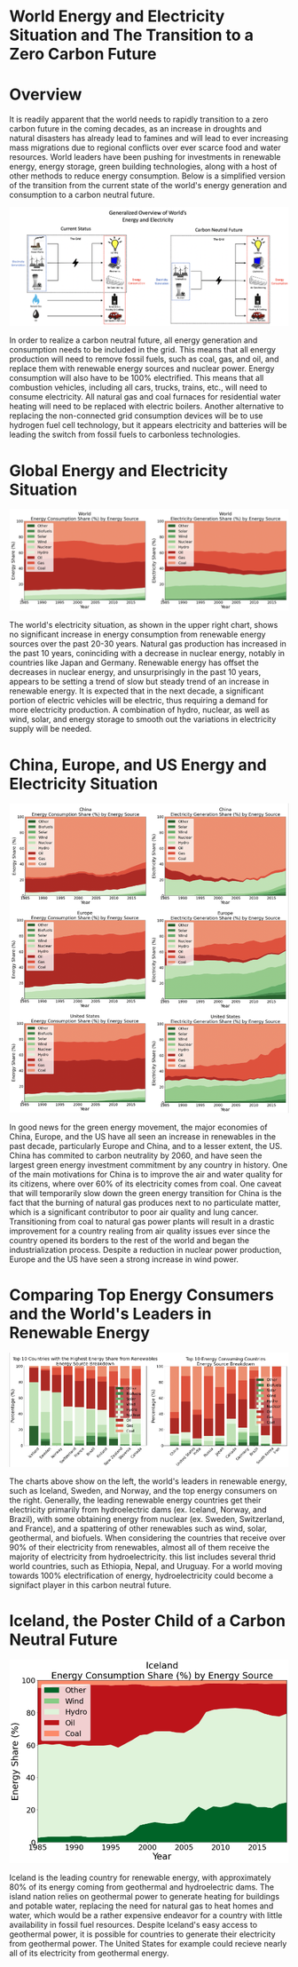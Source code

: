 # World Energy and Electricity Situation and The Transition to a Zero Carbon Future

# Overview

It is readily apparent that the world needs to rapidly transition to a zero carbon future in the coming decades, as an increase in droughts and natural disasters has already lead to famines and will lead to ever increasing mass migrations due to regional conflicts over ever scarce food and water resources.  World leaders have been pushing for investments in renewable energy, energy storage, green building technologies, along with a host of other methods to reduce energy consumption. Below is a simplified version of the transition from the current state of the world's energy generation and consumption to a carbon neutral future. 

![image 15](/images/image15.jpeg)

In order to realize a carbon neutral future, all energy generation and consumption needs to be included in the grid.  This means that all energy production will need to remove fossil fuels, such as coal, gas, and oil, and replace them with renewable energy sources and nuclear power.  Energy consumption will also have to be 100% electrified.  This means that all combustion vehicles, including all cars, trucks, trains, etc., will need to consume electricity. All natural gas and coal furnaces for residential water heating will need to be replaced with electric boilers.  Another alternative to replacing the non-connected grid consumption devices will be to use hydrogen fuel cell technology, but it appears electricity and batteries will be leading the switch from fossil fuels to carbonless technologies.

# Global Energy and Electricity Situation

![image 8](/images/image8.png)

The world's electricity situation, as shown in the upper right chart, shows no significant increase in energy consumption from renewable energy sources over the past 20-30 years.  Natural gas production has increased in the past 10 years, coninciding with a decrease in nuclear energy, notably in countries like Japan and Germany.  Renewable energy has offset the decreases in nuclear energy, and unsurprisingly in the past 10 years, appears to be setting a trend of slow but steady trend of an increase in renewable energy.  It is expected that in the next decade, a significant portion of electric vehicles will be electric, thus requiring a demand for more electricity production.  A combination of hydro, nuclear, as well as wind, solar, and energy storage to smooth out the variations in electricity supply will be needed.

# China, Europe, and US Energy and Electricity Situation

![image 7](/images/image7.png)

In good news for the green energy movement, the major economies of China, Europe, and the US have all seen an increase in renewables in the past decade, particularly Europe and China, and to a lesser extent, the US.  China has commited to carbon neutrality by 2060, and have seen the largest green energy investment commitment by any country in history.  One of the main motivations for China is to improve the air and water quality for its citizens, where over 60% of its electricity comes from coal.  One caveat that will temporarily slow down the green energy transition for China is the fact that the burning of natural gas produces next to no particulate matter, which is a significant contributor to poor air quality and lung cancer.  Transitioning from coal to natural gas power plants will result in a drastic improvement for a country realing from air quality issues ever since the country opened its borders to the rest of the world and began the industrialization process.  Despite a reduction in nuclear power production, Europe and the US have seen a strong increase in wind power.  

# Comparing Top Energy Consumers and the World's Leaders in Renewable Energy

![image 10](/images/image10.png)

The charts above show on the left, the world's leaders in renewable energy, such as Iceland, Sweden, and Norway, and the top energy consumers on the right.  Generally, the leading renewable energy countries get their electricity primarily from hydroelectric dams (ex. Iceland, Norway, and Brazil), with some obtaining energy from nuclear (ex. Sweden, Switzerland, and France), and a spattering of other renewables such as wind, solar, geothermal, and biofuels.  When considering the countries that receive over 90% of their electricity from renewables, almost all of them receive the majority of electricity from hydroelectricity.  this list includes several thrid world countries, such as Ethiopia, Nepal, and Uruguay.  For a world moving towards 100% electrification of energy, hydroelectricity could become a signifact player in this carbon neutral future.

# Iceland, the Poster Child of a Carbon Neutral Future

![image 13](/images/image13.png)

Iceland is the leading country for renewable energy, with approximately 80% of its energy coming from geothermal and hydroelectric dams.  The island nation relies on geothermal power to generate heating for buildings and potable water, replacing the need for natural gas to heat homes and water, which would be a rather expensive endeavor for a country with little availability in fossil fuel resources.  Despite Iceland's easy access to geothermal power, it is possible for countries to generate their electricity from geothermal power.  The United States for example could recieve nearly all of its electricity from geothermal energy.
